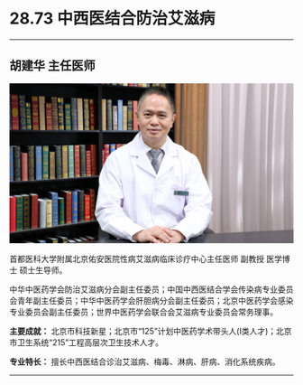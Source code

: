 # 28.73 中西医结合防治艾滋病

---

## 胡建华 主任医师

![1685687915320](image/c28_073/1685687915320.png)

首都医科大学附属北京佑安医院性病艾滋病临床诊疗中心主任医师 副教授 医学博士 硕士生导师。

中华中医药学会防治艾滋病分会副主任委员；中国中西医结合学会传染病专业委员会青年副主任委员；中华中医药学会肝胆病分会副主任委员；北京中医药学会感染专业委员会副主任委员；世界中医药学会联合会艾滋病专业委员会常务理事。

**主要成就：** 北京市科技新星；北京市“125”计划中医药学术带头人(Ⅰ类人才)；北京市卫生系统“215”工程高层次卫生技术人才。

**专业特长：** 擅长中西医结合诊治艾滋病、梅毒、淋病、肝病、消化系统疾病。

---
